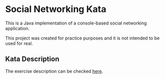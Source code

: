# Social Networking Kata

This is a Java implementation of a console-based social networking application.

This project was created for practice purposes and it is not intended to be used for real. 


## Kata Description
The exercise description can be checked [here]().

